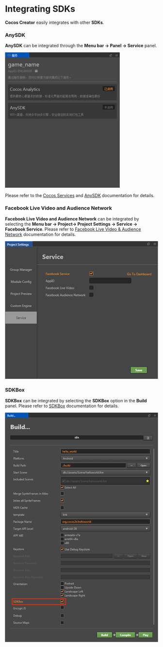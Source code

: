 # Integrating SDKs
**Cocos Creator** easily integrates with other **SDKs**. 

### AnySDK
**AnySDK** can be integrated through the **Menu bar -> Panel -> Service** panel.

  ![](cocos-services/cocos_services.png)
  
Please refer to the [Cocos Services](sdk/cocos-services.md) and [AnySDK](sdk/anysdk.md) documentation for details.

### Facebook Live Video and Audience Network
**Facebook Live Video and Audience Network** can be integrated by selecting the **Menu bar -> Project-> Project Settings -> Service -> Facebook Service**. Please refer to [Facebook Live Video & Audience Network](fb-an-and-live.md) documentation for details.

  ![](fb-an-and-live/facebook.png)

### SDKBox
**SDKBox** can be integrated by selecting the **SDKBox** option in the **Build** panel. Please refer to [SDKBox](sdkbox.md) documentation for details.

  ![](sdkbox/sdkbox.png)